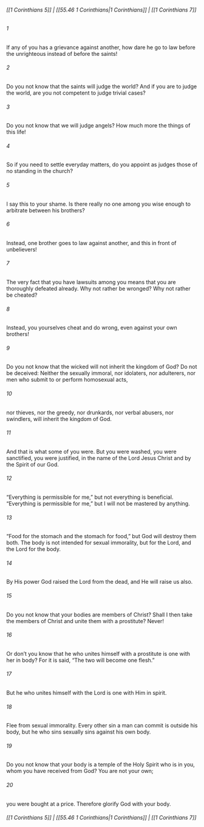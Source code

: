 
###### [[1 Corinthians 5]] | [[55.46 1 Corinthians|1 Corinthians]] | [[1 Corinthians 7]]

###### 1
If any of you has a grievance against another, how dare he go to law before the unrighteous instead of before the saints!
###### 2
Do you not know that the saints will judge the world? And if you are to judge the world, are you not competent to judge trivial cases?
###### 3
Do you not know that we will judge angels? How much more the things of this life!
###### 4
So if you need to settle everyday matters, do you appoint as judges those of no standing in the church?
###### 5
I say this to your shame. Is there really no one among you wise enough to arbitrate between his brothers?
###### 6
Instead, one brother goes to law against another, and this in front of unbelievers!
###### 7
The very fact that you have lawsuits among you means that you are thoroughly defeated already. Why not rather be wronged? Why not rather be cheated?
###### 8
Instead, you yourselves cheat and do wrong, even against your own brothers!
###### 9
Do you not know that the wicked will not inherit the kingdom of God? Do not be deceived: Neither the sexually immoral, nor idolaters, nor adulterers, nor men who submit to or perform homosexual acts,
###### 10
nor thieves, nor the greedy, nor drunkards, nor verbal abusers, nor swindlers, will inherit the kingdom of God.
###### 11
And that is what some of you were. But you were washed, you were sanctified, you were justified, in the name of the Lord Jesus Christ and by the Spirit of our God.
###### 12
“Everything is permissible for me,” but not everything is beneficial. “Everything is permissible for me,” but I will not be mastered by anything.
###### 13
“Food for the stomach and the stomach for food,” but God will destroy them both. The body is not intended for sexual immorality, but for the Lord, and the Lord for the body.
###### 14
By His power God raised the Lord from the dead, and He will raise us also.
###### 15
Do you not know that your bodies are members of Christ? Shall I then take the members of Christ and unite them with a prostitute? Never!
###### 16
Or don’t you know that he who unites himself with a prostitute is one with her in body? For it is said, “The two will become one flesh.”
###### 17
But he who unites himself with the Lord is one with Him in spirit.
###### 18
Flee from sexual immorality. Every other sin a man can commit is outside his body, but he who sins sexually sins against his own body.
###### 19
Do you not know that your body is a temple of the Holy Spirit who is in you, whom you have received from God? You are not your own;
###### 20
you were bought at a price. Therefore glorify God with your body.

###### [[1 Corinthians 5]] | [[55.46 1 Corinthians|1 Corinthians]] | [[1 Corinthians 7]]
